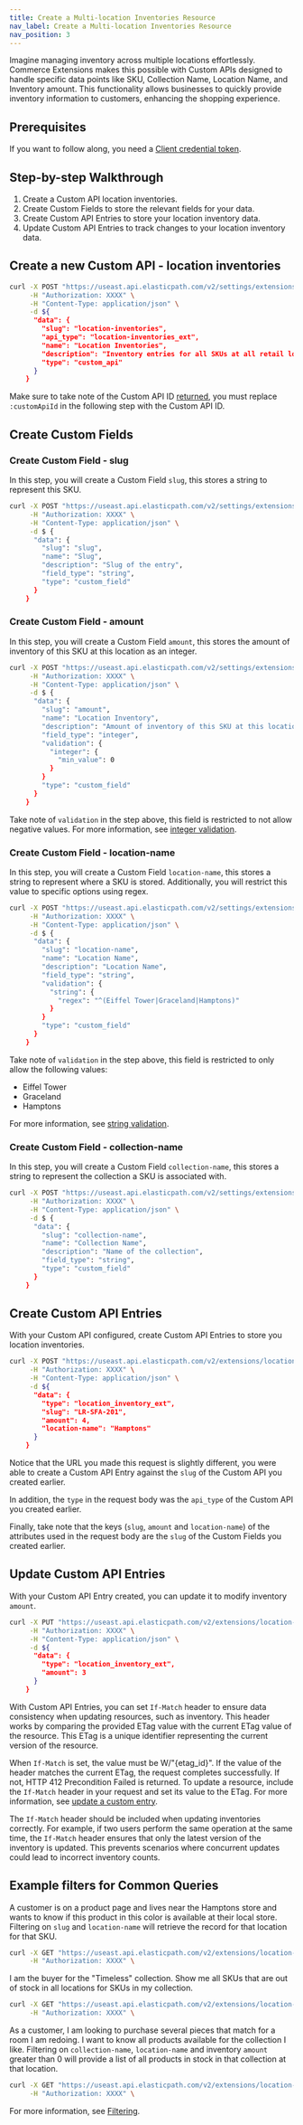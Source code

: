 ```yaml
---
title: Create a Multi-location Inventories Resource
nav_label: Create a Multi-location Inventories Resource
nav_position: 3
---
```


Imagine managing inventory across multiple locations effortlessly. Commerce Extensions makes this possible with Custom APIs designed to handle specific data points like SKU, Collection Name, Location Name, and Inventory amount. This functionality allows businesses to quickly provide inventory information to customers, enhancing the shopping experience.

## Prerequisites

If you want to follow along, you need a [Client credential token](/docs/authentication/Tokens/client-credential-token).

## Step-by-step Walkthrough

1. Create a Custom API location inventories.
2. Create Custom Fields to store the relevant fields for your data.
3. Create Custom API Entries to store your location inventory data.
4. Update Custom API Entries to track changes to your location inventory data.

## Create a new Custom API - location inventories

```sh
curl -X POST "https://useast.api.elasticpath.com/v2/settings/extensions/custom-apis" \
     -H "Authorization: XXXX" \
     -H "Content-Type: application/json" \
     -d ${
      "data": {
        "slug": "location-inventories",
        "api_type": "location-inventories_ext",
        "name": "Location Inventories",
        "description": "Inventory entries for all SKUs at all retail locations.",
        "type": "custom_api"
      }
    }
```

Make sure to take note of the Custom API ID [returned](https://beta.elasticpath.dev/docs/api/commerceextensions/create-a-custom-api#responses), you must replace `:customApiId` in the following step with the Custom API ID.

## Create Custom Fields

### Create Custom Field - slug
In this step, you will create a Custom Field `slug`, this stores a string to represent this SKU.

```sh
curl -X POST "https://useast.api.elasticpath.com/v2/settings/extensions/custom-apis/:customApiId/fields" \
     -H "Authorization: XXXX" \
     -H "Content-Type: application/json" \
     -d $ {
      "data": {
        "slug": "slug",
        "name": "Slug",
        "description": "Slug of the entry",
        "field_type": "string",
        "type": "custom_field"
      }
    }
```

### Create Custom Field - amount
In this step, you will create a Custom Field `amount`, this stores the amount of inventory of this SKU at this location as an integer.

```sh
curl -X POST "https://useast.api.elasticpath.com/v2/settings/extensions/custom-apis/:customApiId/fields" \
     -H "Authorization: XXXX" \
     -H "Content-Type: application/json" \
     -d $ {
      "data": {
        "slug": "amount",
        "name": "Location Inventory",
        "description": "Amount of inventory of this SKU at this location",
        "field_type": "integer",
        "validation": {
          "integer": {
            "min_value": 0
          }
        }
        "type": "custom_field"
      }
    }
```
Take note of `validation` in the step above, this field is restricted to not allow negative values. For more information, see [integer validation](https://beta.elasticpath.dev/docs/api/commerceextensions/custom-fields#integer-validation).

### Create Custom Field - location-name
In this step, you will create a Custom Field `location-name`, this stores a string to represent where a SKU is stored. Additionally, you will restrict this value to specific options using regex.

```sh
curl -X POST "https://useast.api.elasticpath.com/v2/settings/extensions/custom-apis/:customApiId/fields" \
     -H "Authorization: XXXX" \
     -H "Content-Type: application/json" \
     -d $ {
      "data": {
        "slug": "location-name",
        "name": "Location Name",
        "description": "Location Name",
        "field_type": "string",
        "validation": {
          "string": {
            "regex": "^(Eiffel Tower|Graceland|Hamptons)"
          }
        }
        "type": "custom_field"
      }
    }
```
Take note of `validation` in the step above, this field is restricted to only allow the following values:
* Eiffel Tower
* Graceland
* Hamptons

For more information, see [string validation](https://beta.elasticpath.dev/docs/api/commerceextensions/custom-fields#string-validation).

### Create Custom Field - collection-name
In this step, you will create a Custom Field `collection-name`, this stores a string to represent the collection a SKU is associated with.

```sh
curl -X POST "https://useast.api.elasticpath.com/v2/settings/extensions/custom-apis/:customApiId/fields" \
     -H "Authorization: XXXX" \
     -H "Content-Type: application/json" \
     -d $ {
      "data": {
        "slug": "collection-name",
        "name": "Collection Name",
        "description": "Name of the collection",
        "field_type": "string",
        "type": "custom_field"
      }
    }
```

## Create Custom API Entries 

With your Custom API configured, create Custom API Entries to store you location inventories.

```sh
curl -X POST "https://useast.api.elasticpath.com/v2/extensions/location-inventories" \
     -H "Authorization: XXXX" \
     -H "Content-Type: application/json" \
     -d ${
      "data": {
        "type": "location_inventory_ext",
        "slug": "LR-SFA-201",
        "amount": 4,
        "location-name": "Hamptons"
      }
    }
```

Notice that the URL you made this request is slightly different, you were able to create a Custom API Entry against the `slug` of the Custom API you created earlier.

In addition, the `type` in the request body was the `api_type` of the Custom API you created earlier.

Finally, take note that the keys (`slug`, `amount` and `location-name`) of the attributes used in the request body are the `slug` of the Custom Fields you created earlier.

## Update Custom API Entries

With your Custom API Entry created, you can update it to modify inventory `amount`.

```sh
curl -X PUT "https://useast.api.elasticpath.com/v2/extensions/location-inventories/:customApiEntryId" \
     -H "Authorization: XXXX" \
     -H "Content-Type: application/json" \
     -d ${
      "data": {
        "type": "location_inventory_ext",
        "amount": 3
      }
    }
```
With Custom API Entries, you can set `If-Match` header to ensure data consistency when updating resources, such as inventory. This header works by comparing the provided ETag value with the current ETag value of the resource. This ETag is a unique identifier representing the current version of the resource.

When `If-Match` is set, the value must be W/"{etag_id}". If the value of the header matches the current ETag, the request completes successfully. If not, HTTP 412 Precondition Failed is returned. To update a resource, include the `If-Match` header in your request and set its value to the ETag. For more information, see [update a custom entry](https://elasticpath.dev/docs/api/commerceextensions/update-a-custom-entry).

The `If-Match` header should be included when updating inventories correctly. For example, if two users perform the same operation at the same time, the `If-Match` header ensures that only the latest version of the inventory is updated. This prevents scenarios where concurrent updates could lead to incorrect inventory counts.

## Example filters for Common Queries

A customer is on a product page and lives near the Hamptons store and wants to know if this product in this color is available at their local store. Filtering on `slug` and `location-name` will retrieve the record for that location for that SKU.
```sh
curl -X GET "https://useast.api.elasticpath.com/v2/extensions/location-inventories?filter=eq(SKU,ABC123):eq(location-name,Hamptions)" \
     -H "Authorization: XXXX" \
```

I am the buyer for the "Timeless" collection. Show me all SKUs that are out of stock in all locations for SKUs in my collection.
```sh
curl -X GET "https://useast.api.elasticpath.com/v2/extensions/location-inventories?filter=eq(amount,0):eq(collection-name,Timeless)" \
     -H "Authorization: XXXX" \
```

As a customer, I am looking to purchase several pieces that match for a room I am redoing. I want to know all products available for the collection I like. Filtering on `collection-name`, `location-name` and inventory `amount` greater than 0 will provide a list of all products in stock in that collection at that location.

```sh
curl -X GET "https://useast.api.elasticpath.com/v2/extensions/location-inventories?filter=eq(location-name,Hamptons):eq(collection-name,Timeless):gt(amount,0)" \
     -H "Authorization: XXXX" \
```

For more information, see [Filtering](https://beta.elasticpath.dev/docs/api/commerceextensions/get-all-custom-entries#filtering).
